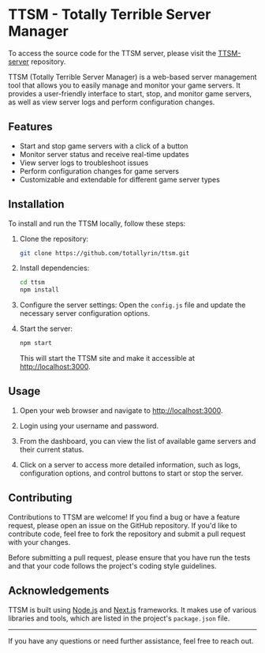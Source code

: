 # TTSM - Totally Terrible Server Manager

To access the source code for the TTSM server, please
visit the [TTSM-server](https://github.com/totallyrin/ttsm-server) repository.

TTSM (Totally Terrible Server Manager) is a web-based server management tool that allows you to easily manage and
monitor your game servers. It provides a user-friendly interface to start, stop, and monitor game servers, as well as
view server logs and perform configuration changes.

## Features

- Start and stop game servers with a click of a button
- Monitor server status and receive real-time updates
- View server logs to troubleshoot issues
- Perform configuration changes for game servers
- Customizable and extendable for different game server types

## Installation

To install and run the TTSM locally, follow these steps:

1. Clone the repository:
   ```bash
   git clone https://github.com/totallyrin/ttsm.git
   ```

2. Install dependencies:
   ```bash
   cd ttsm
   npm install
   ```

3. Configure the server settings:
   Open the `config.js` file and update the necessary server configuration options.

4. Start the server:
   ```bash
   npm start
   ```
   This will start the TTSM site and make it accessible at [http://localhost:3000](http://localhost:3000).

## Usage

1. Open your web browser and navigate to [http://localhost:3000](http://localhost:3000).

2. Login using your username and password.

3. From the dashboard, you can view the list of available game servers and their current status.

4. Click on a server to access more detailed information, such as logs, configuration options, and control buttons to
   start or stop the server.

## Contributing

Contributions to TTSM are welcome! If you find a bug or have a feature request, please open an issue on the GitHub
repository. If you'd like to contribute code, feel free to fork the repository and submit a pull request with your
changes.

Before submitting a pull request, please ensure that you have run the tests and that your code follows the project's
coding style guidelines.

## Acknowledgements

TTSM is built using [Node.js](https://nodejs.org) and [Next.js](https://nextjs.org) frameworks. It makes use of various
libraries and tools, which are listed in the project's `package.json` file.

---

If you have any questions or need further assistance, feel free to reach out.
